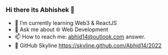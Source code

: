 ### Hi there its Abhishek 👋

- 🌱 I’m currently learning Web3 & ReactJS
- 💬 Ask me about 🌐 Web Development
- 📫 How to reach me: abhid14@outlook.com
answer.
- 👀 GitHub Skyline https://skyline.github.com/Abhid14/2022
